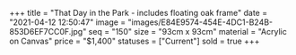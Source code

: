 +++
title = "That Day in the Park - includes floating oak frame"
date = "2021-04-12 12:50:47"
image = "images/E84E9574-454E-4DC1-B24B-853D6EF7CC0F.jpg"
seq = "150"
size = "93cm x 93cm"
material = "Acrylic on Canvas"
price = "$1,400"
statuses = ["Current"]
sold = true
+++
